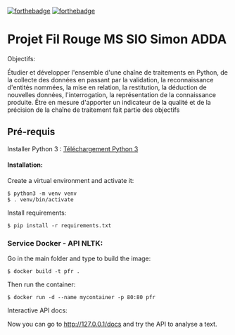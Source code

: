 [![forthebadge](https://forthebadge.com/images/badges/made-with-python.svg)](https://forthebadge.com) [![forthebadge](https://forthebadge.com/images/badges/built-with-love.svg)](https://forthebadge.com)

# Projet Fil Rouge MS SIO Simon ADDA 

Objectifs:

Étudier et développer l'ensemble d'une chaîne de traitements en Python, de la collecte des données en passant par la validation, la reconnaissance d'entités nommées, la mise en relation, la restitution, la déduction de  nouvelles données, l'interrogation, la représentation de la connaissance produite. Être en mesure d'apporter un indicateur de la qualité et de la précision de la chaîne de traitement fait partie des objectifs

## Pré-requis

Installer Python 3 : [Téléchargement Python 3](https://www.python.org/downloads/)


#### Installation:

Create a virtual environment and activate it:

    $ python3 -m venv venv
    $ . venv/bin/activate

Install requirements:

    $ pip install -r requirements.txt


### Service Docker - API NLTK:

Go in the main folder and type to build the image:

    $ docker build -t pfr .

Then run the container:

    $ docker run -d --name mycontainer -p 80:80 pfr

Interactive API docs: 

Now you can go to http://127.0.0.1/docs and try the API to analyse a text.
